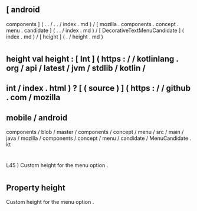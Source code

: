 [
android
-
components
]
(
.
.
/
.
.
/
index
.
md
)
/
[
mozilla
.
components
.
concept
.
menu
.
candidate
]
(
.
.
/
index
.
md
)
/
[
DecorativeTextMenuCandidate
]
(
index
.
md
)
/
[
height
]
(
.
/
height
.
md
)
#
height
val
height
:
[
Int
]
(
https
:
/
/
kotlinlang
.
org
/
api
/
latest
/
jvm
/
stdlib
/
kotlin
/
-
int
/
index
.
html
)
?
[
(
source
)
]
(
https
:
/
/
github
.
com
/
mozilla
-
mobile
/
android
-
components
/
blob
/
master
/
components
/
concept
/
menu
/
src
/
main
/
java
/
mozilla
/
components
/
concept
/
menu
/
candidate
/
MenuCandidate
.
kt
#
L45
)
Custom
height
for
the
menu
option
.
#
#
#
Property
height
-
Custom
height
for
the
menu
option
.
